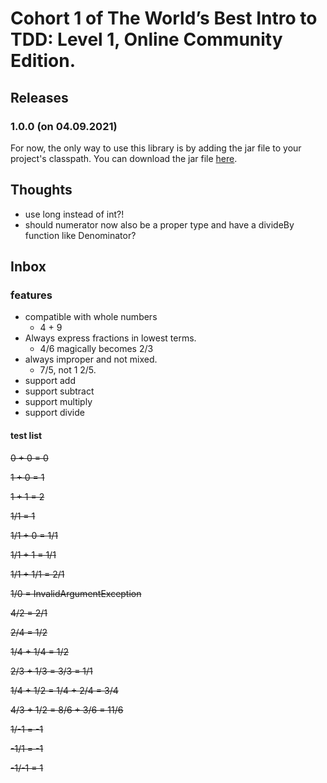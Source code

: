 # Cohort 1 of The World’s Best Intro to TDD: Level 1, Online Community Edition.

## Releases

### 1.0.0 (on 04.09.2021)

For now, the only way to use this library is by adding the jar file to your project's classpath.
You can download the jar file [here](releases/Fractions-1.0.0.jar).

## Thoughts

* use long instead of int?!
* should numerator now also be a proper type and have a divideBy function like Denominator?

## Inbox

### features
* compatible with whole numbers
  * 4 + 9
* Always express fractions in lowest terms. 
  * 4/6 magically becomes 2/3
* always improper and not mixed. 
  * 7/5, not 1 2/5.
* support add
* support subtract
* support multiply
* support divide

#### test list

~~0 + 0 = 0~~

~~1 + 0 = 1~~

~~1 + 1 = 2~~

~~1/1 = 1~~

~~1/1 + 0 = 1/1~~

~~1/1 + 1 = 1/1~~

~~1/1 + 1/1 = 2/1~~

~~1/0 = InvalidArgumentException~~

~~4/2 = 2/1~~

~~2/4 = 1/2~~

~~1/4 + 1/4 = 1/2~~

~~2/3 + 1/3 = 3/3 = 1/1~~

~~1/4 + 1/2 = 1/4 + 2/4 = 3/4~~

~~4/3 + 1/2 = 8/6 + 3/6 = 11/6~~

~~1/-1 = -1~~

~~-1/1 = -1~~

~~-1/-1 = 1~~

